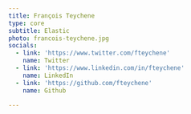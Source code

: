 ```yaml
---
title: François Teychene
type: core
subtitle: Elastic
photo: francois-teychene.jpg
socials:
  - link: 'https://www.twitter.com/fteychene'
    name: Twitter
  - link: 'https://www.linkedin.com/in/fteychene'
    name: LinkedIn
  - link: 'https://github.com/fteychene'
    name: Github

---
```


